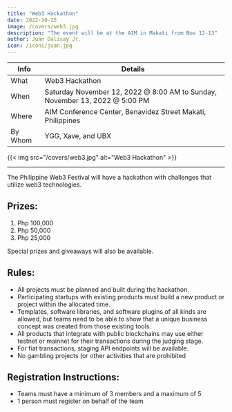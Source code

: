 ```yaml
---
title: "Web3 Hackathon"
date: 2022-10-25
image: /covers/web3.jpg
description: "The event will be at the AIM in Makati from Nov 12-13"
author: Juan Dalisay Jr.
icon: /icons/juan.jpg
---
```



Info | Details 
--- | ---
What | Web3 Hackathon
When | Saturday November 12, 2022 @ 8:00 AM to Sunday, November 13, 2022 @ 5:00 PM
Where | AIM Conference Center, Benavidez Street Makati, Philippines
By Whom | YGG, Xave, and UBX

{{< img src="/covers/web3.jpg" alt="Web3 Hackathon" >}}

---

The Philippine Web3 Festival will have a hackathon with challenges that utilize web3 technologies. 

## Prizes:

1. Php 100,000
2. Php 50,000
3. Php 25,000

Special prizes and giveaways will also be available.

## Rules:

- All projects must be planned and built during the hackathon. 
- Participating startups with existing products must build a new product or project within the allocated time.
- Templates, software libraries, and software plugins of all kinds are allowed, but teams need to be able to show that a unique business concept was created from those existing tools.
- All products that integrate with public blockchains may use either testnet or mainnet for their transactions during the judging stage. 
- For fiat transactions, staging API endpoints will be available.
- No gambling projects (or other activities that are prohibited

## Registration Instructions:

- Teams must have a minimum of 3 members and a maximum of 5
- 1 person must register on behalf of the team
